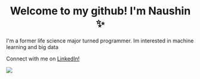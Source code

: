 <h1 align="center"> Welcome to my github! I'm Naushin ✨ </h1>

I'm a former life science major turned programmer. 
Im interested in machine learning and big data

Connect with me on [LinkedIn!](https://www.linkedin.com/in/n-rahman-profile)

 <img class="img" src="https://leetcard.jacoblin.cool/user9910Jp?theme=dark" />

<!--
**naushinrahman/naushinrahman** is a ✨ _special_ ✨ repository because its `README.md` (this file) appears on your GitHub profile.

Here are some ideas to get you started:

- 🔭 I’m currently working on ...
- 🌱 I’m currently learning ...
- 👯 I’m looking to collaborate on ...
- 🤔 I’m looking for help with ...
- 💬 Ask me about ...
- 📫 How to reach me: ...
- 😄 Pronouns: ...
- ⚡ Fun fact: ...
-->
